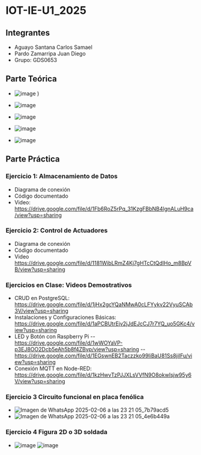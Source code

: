 # IOT-IE-U1_2025
## Integrantes
- Aguayo Santana Carlos Samael
- Pardo Zamarripa Juan Diego 
- Grupo: GDS0653

## Parte Teórica
- ![image](https://github.com/user-attachments/assets/f6779de8-397a-4480-b841-f43485ce11c3)
)
- ![image](https://github.com/user-attachments/assets/ab6f2220-aff6-49cc-aae5-a2dc6897296f)

- ![image](https://github.com/user-attachments/assets/29cde6d5-45be-43c4-a193-2486ce107167)

- ![image](https://github.com/user-attachments/assets/3a13a03d-17f7-4781-9261-269b8f452ba8)

- ![image](https://github.com/user-attachments/assets/52554bb4-fac2-40c7-b772-14dd6f4336d3)







## Parte Práctica
### Ejercicio 1: Almacenamiento de Datos
- Diagrama de conexión
- Código documentado
- Video: https://drive.google.com/file/d/1Fb6RoZ5rPq_31KzgFBbNB4lgnALuH9ca/view?usp=sharing 
### Ejercicio 2: Control de Actuadores
- Diagrama de conexión
- Código documentado
- Video https://drive.google.com/file/d/1181WibLRmZ4Kj7gHTcCtQdIHo_m8BpVB/view?usp=sharing
### Ejercicios en Clase: Videos Demostrativos
- CRUD en PostgreSQL: https://drive.google.com/file/d/1jHx2gcYQaNMwA0cLFYykv22VyuSCAb3V/view?usp=sharing
- Instalaciones y Configuraciones Básicas: https://drive.google.com/file/d/1aPCBUtrEjv2jJdEJcCJ7r7YQ_uo5GKc4/view?usp=sharing
- LED y Botón con Raspberry Pi
  -- https://drive.google.com/file/d/1wWOYaVP-p3EJ8OO2Dcb5eAh5b8f4ZBvp/view?usp=sharing
  -- https://drive.google.com/file/d/1EGswnEB2Taczzko99IiBaU81Ss8jiIFu/view?usp=sharing
- Conexión MQTT en Node-RED: https://drive.google.com/file/d/1kzHwvTzPJJXLsVVfN9O8okwIsjw95y6V/view?usp=sharing
### Ejercicio 3 Circuito funcional en placa fenólica
- ![Imagen de WhatsApp 2025-02-06 a las 23 21 05_7b79acd5](https://github.com/user-attachments/assets/e39893eb-1b16-48f4-aea5-75abcbe280e8)
- ![Imagen de WhatsApp 2025-02-06 a las 23 21 05_4e6b449a](https://github.com/user-attachments/assets/27b331a7-88f8-49d1-bb3d-906cbb8f4d8b)

### Ejercicio 4 Figura 2D o 3D soldada
- ![image](https://github.com/user-attachments/assets/85b8fe57-2f07-441d-9fca-48a5c2a7b087)
![image](https://github.com/user-attachments/assets/d3dcd959-f499-4474-b266-be3c614065de)

## 
